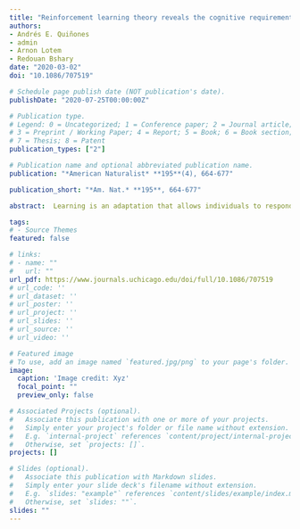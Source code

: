 ```yaml
---
title: "Reinforcement learning theory reveals the cognitive requirements for solving the cleaner fish market task"
authors:
- Andrés E. Quiñones
- admin
- Arnon Lotem
- Redouan Bshary
date: "2020-03-02"
doi: "10.1086/707519"

# Schedule page publish date (NOT publication's date).
publishDate: "2020-07-25T00:00:00Z"

# Publication type.
# Legend: 0 = Uncategorized; 1 = Conference paper; 2 = Journal article;
# 3 = Preprint / Working Paper; 4 = Report; 5 = Book; 6 = Book section;
# 7 = Thesis; 8 = Patent
publication_types: ["2"]

# Publication name and optional abbreviated publication name.
publication: "*American Naturalist* **195**(4), 664-677"

publication_short: "*Am. Nat.* **195**, 664-677"

abstract:  Learning is an adaptation that allows individuals to respond to environmental stimuli in ways that improve their reproductive outcomes. The degree of sophistication in learning mechanisms potentially explains variation in behavioral responses. Here, we present a model of learning that is inspired by documented intra- and interspecific variation in the performance of a simultaneous two-choice task, the biological market task. The task presents a problem that cleaner fish often face in nature&#58; choosing between two client types, one that is willing to wait for inspection and one that may leave if ignored. The cleaner's choice hence influences the future availability of clients (i.e., it influences food availability). We show that learning the preference that maximizes food intake requires subjects to represent in their memory different combinations of pairs of client types rather than just individual client types. In addition, subjects need to account for future consequences of actions, either by estimating expected long-term reward or by experiencing a client leaving as a penalty (negative reward). Finally, learning is influenced by the absolute and relative abundance of client types. Thus, cognitive mechanisms and ecological conditions jointly explain intra- and interspecific variation in the ability to learn the adaptive response.

tags:
# - Source Themes
featured: false

# links:
# - name: ""
#   url: ""
url_pdf: https://www.journals.uchicago.edu/doi/full/10.1086/707519
# url_code: ''
# url_dataset: ''
# url_poster: ''
# url_project: ''
# url_slides: ''
# url_source: ''
# url_video: ''

# Featured image
# To use, add an image named `featured.jpg/png` to your page's folder.
image:
  caption: 'Image credit: Xyz'
  focal_point: ""
  preview_only: false

# Associated Projects (optional).
#   Associate this publication with one or more of your projects.
#   Simply enter your project's folder or file name without extension.
#   E.g. `internal-project` references `content/project/internal-project/index.md`.
#   Otherwise, set `projects: []`.
projects: []

# Slides (optional).
#   Associate this publication with Markdown slides.
#   Simply enter your slide deck's filename without extension.
#   E.g. `slides: "example"` references `content/slides/example/index.md`.
#   Otherwise, set `slides: ""`.
slides: ""
---
```

